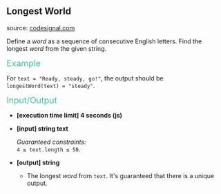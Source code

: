 <h2>Longest World</h2>
<p>source: <a href="https://www.codesignal.com/">codesignal.com</a>
<div class="markdown"><p>Define a <em>word</em> as a sequence of consecutive English letters. Find the longest <em>word</em> from the given string.</p>
<p><span style="color:#44BFA3;font-size:1.4em">Example</span></p>
<p>For <code>text = "Ready, steady, go!"</code>, the output should be<br>
<code>longestWord(text) = "steady"</code>.</p>
<p><span style="color:#44BFA3;font-size:1.4em">Input/Output</span></p>
<ul>
<li>
<p><strong>[execution time limit] 4 seconds (js)</strong></p>
</li>
<li>
<p><strong>[input] string text</strong></p>
<p><em>Guaranteed constraints:</em><br>
<code>4 ≤ text.length ≤ 50</code>.</p>
</li>
<li>
<p><strong>[output] string</strong></p>
<ul>
<li>The longest <em>word</em> from <code>text</code>. It's guaranteed that there is a unique output.</li>
</ul>
</li>
</ul>
</div>
